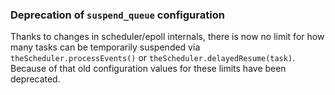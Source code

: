 ### Deprecation of `suspend_queue` configuration

Thanks to changes in scheduler/epoll internals, there is now no limit for how
many tasks can be temporarily suspended via `theScheduler.processEvents()` or
`theScheduler.delayedResume(task)`. Because of that old configuration values
for these limits have been deprecated.
